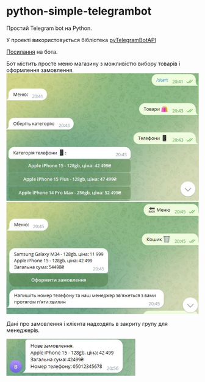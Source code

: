 # python-simple-telegrambot
Простий Telegram bot на Python.

У проекті використовується бібліотека [pyTelegramBotAPI](https://pypi.org/project/pyTelegramBotAPI/)

[Посилання](https://t.me/StepTemplateBot) на бота.

Бот містить просте меню магазину з можливістю вибору товарів і оформлення замовлення.
![telegrambot_menu](https://github.com/machinatororis/python-simple-telegrambot/blob/master/Screenshots/simple-telegrambot-1.JPG)
![telegrambot_order](https://github.com/machinatororis/python-simple-telegrambot/blob/master/Screenshots/simple-telegrambot-2.JPG)

Дані про замовлення і клієнта надходять в закриту групу для менеджерів.

![група з замовленнями](https://github.com/machinatororis/python-simple-telegrambot/blob/master/Screenshots/simple-telegrambot-3.JPG)


